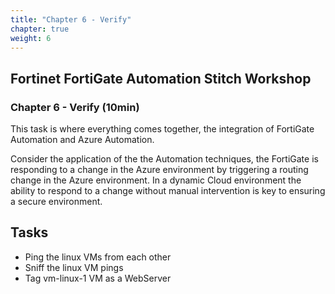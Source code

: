 ```yaml
---
title: "Chapter 6 - Verify"
chapter: true
weight: 6
---
```


## Fortinet FortiGate Automation Stitch Workshop

### Chapter 6 - Verify (10min)

This task is where everything comes together, the integration of FortiGate Automation and Azure Automation.

Consider the application of the the Automation techniques, the FortiGate is responding to a change in the Azure environment by triggering a routing change in the Azure environment. In a dynamic Cloud environment the ability to respond to a change without manual intervention is key to ensuring a secure environment.

## Tasks

* Ping the linux VMs from each other
* Sniff the linux VM pings
* Tag vm-linux-1 VM as a WebServer
